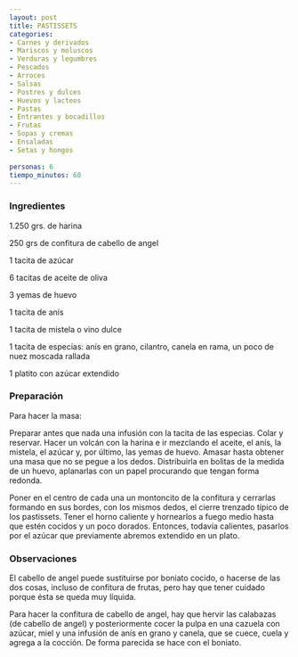 ```yaml
---
layout: post
title: PASTISSETS
categories:
- Carnes y derivados
- Mariscos y moluscos
- Verduras y legumbres
- Pescados
- Arroces
- Salsas
- Postres y dulces
- Huevos y lacteos
- Pastas
- Entrantes y bocadillos
- Frutas
- Sopas y cremas
- Ensaladas
- Setas y hongos
 
personas: 6 
tiempo_minutos: 60 
---
```

<h3>Ingredientes</h3>
1.250 grs. de harina

250 grs de confitura de cabello de angel

1 tacita de azúcar

6 tacitas de aceite de oliva

3 yemas de huevo

1 tacita de anís

1 tacita de mistela o vino dulce

1 tacita de especias: anís en grano, cilantro, canela en rama, un poco de nuez moscada rallada

1 platito con azúcar extendido

<h3>Preparación</h3>
Para hacer la masa:

Preparar antes que nada una infusión con la tacita de las especias. Colar y reservar. Hacer un volcán con la harina e ir mezclando el aceite, el anís, la mistela, el azúcar y, por último, las yemas de huevo. Amasar hasta obtener una masa que no se pegue a los dedos. Distribuirla en bolitas de la medida de un huevo, aplanarlas con un papel procurando que tengan forma redonda.

Poner en el centro de cada una un montoncito de la confitura y cerrarlas formando en sus bordes, con los mismos dedos, el cierre trenzado típico de los pastissets. Tener el horno caliente y hornearlos a fuego medio hasta que estén cocidos y un poco dorados. Entonces, todavía calientes, pasarlos por el azúcar que previamente abremos extendido en un plato.

<h3>Observaciones</h3>
El cabello de angel puede sustituirse por boniato cocido, o hacerse de las dos cosas, incluso de confitura de frutas, pero hay que tener cuidado porque ésta se queda muy líquida.

Para hacer la confitura de cabello de angel, hay que hervir las calabazas (de cabello de angel) y posteriormente cocer la pulpa en una cazuela con azúcar, miel y una infusión de anís en grano y canela, que se cuece, cuela y agrega a la cocción. De forma parecida se hace con el boniato.

